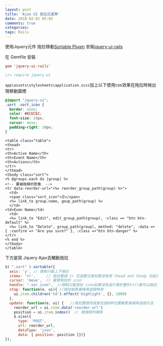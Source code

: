 ```yaml
---
layout: post
title: 'Ajax UI 拖拉式選單'
date: 2018-02-02 05:03
comments: true
categories:
tags: Rails
---
```

使用Jquery元件 拖拉移動[Sortable Plugin](http://api.jqueryui.com/sortable/)
安裝[jquery-ui-rails](https://github.com/jquery-ui-rails/jquery-ui-rails)

在 Gemfile 安裝
```conf
gem 'jquery-ui-rails'
```
```js
//= require jquery-ui
```
`app\assets\stylesheets\application.scss`加上以下使用css效果在拖拉時候出現移動圖標
```scss
@import "jquery-ui";
.sort .sort_icon {
  border: none;
  color: #ECECEC;
  font-size: 20px;
  cursor: move;
  padding-right: 10px;
}
```
```erb
<table class="table">
<thead>
<tr>
<th>Active Name</th>
<th>Event Name</th>
<th>Actions</th>
</tr>
</thead>
<tbody class="sort">
<% @groups.each do |group| %>
<!-- 要被拖移的對象  -->
<tr data-reorder-url="<%= reorder_group_path(group) %>">
  <td>
  <span class="sort_icon">☰</span>
  <%= link_to group.name, goup_path(group) %>
  </td>
<td>Even Name</td>
  <td>
  <%= link_to "Edit", edit_group_path(group), :class => "btn btn-default" %>
  <%= link_to "Delete", group_path(group), method: "delete", :data => { :confirm => "Are you sure?" }, :class =>"btn btn-danger" %>
</tr>
<% end %>
</tbody>
</table>
```
下方是寫 Jquery Ajax去觸動拖拉
```js
$( ".sort" ).sortable({
  axis: 'y', // 限制只能上下拖拉
  items: 'tr',     // 拖拉整個 tr 在這要注意如果沒有用 thead and tbody 包起來會連動到標題去拖拉
  cursor: 'move',  // 變更拖拉的 icon
  handle: ".sor_icon",  //限制只能拖拉 icon如果沒有這行等於整列(tr)都可以拖拉
  stop: function(e, ui){ //拖拉結束會掉用這個特效
    ui.item.children('td').effect('highlight', {}, 1000)
  },
  update: function(e, ui) {   //拖拉整個完成後包括DOM位置變更會調用這個方法
    reorder_url = ui.item.data('reorder-url')
    position = ui.item.index()  // 取得排列順序
    $.ajax({
      type: 'POST',
      url: reorder_url,
      dataType: 'json',
      data: { position: position }})}
});
```